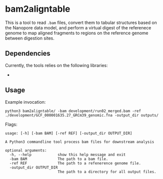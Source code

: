 # bam2aligntable

This is a tool to read `.bam` files, convert them to tabular structures based on the Nanopore data model, and perform a virtual digest of the referenece genome to map aligned fragments to regions on the reference genome between digestion sites. 

## Dependencies

Currently, the tools relies on the following libraries:

- 

## Usage
Example invocation:

```
python3 bam2aligntable/ -bam development/run02_merged.bam -ref ./development/GCF_000001635.27_GRCm39_genomic.fna -output_dir outputs/
```

Flags:

```
usage: [-h] [-bam BAM] [-ref REF] [-output_dir OUTPUT_DIR]

A Python3 commandline tool process bam files for downstream analysis

optional arguments:
  -h, --help            show this help message and exit
  -bam BAM              The path to a bam file.
  -ref REF              The path to a refenerence genome file.
  -output_dir OUTPUT_DIR
                        The path to a directory for all output files.
```